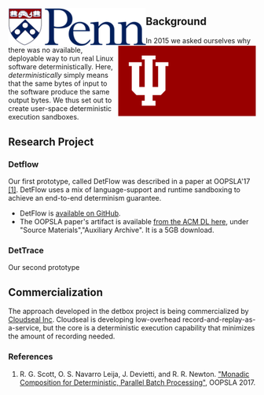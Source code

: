 
<img align="left" width="280" src="images/upenn_logo.png">  <img align="right" width="280" src="images/iu_logo.png">


## Background

In 2015 we asked ourselves why there was no available, deployable way
to run real Linux software deterministically.  Here,
*deterministically* simply means that the same bytes of input to the
software produce the same output bytes. We thus set out to create
user-space deterministic execution sandboxes.

## Research Project

### Detflow

Our first prototype, called DetFlow was described in a paper at
OOPSLA'17 [[1]](#oopsla).  DetFlow uses a mix of language-support and
runtime sandboxing to achieve an end-to-end determinism guarantee.

 * DetFlow is [available on GitHub](https://github.com/iu-parfunc/detflow/).
 * The OOPSLA paper's artifact is available [from the ACM DL here](https://dl.acm.org/citation.cfm?doid=3152284.3133897), under "Source Materials","Auxiliary Archive". It is a 5GB download.

### DetTrace

Our second prototype


## Commercialization

The approach developed in the detbox project is being commercialized
by [Cloudseal Inc](https://cloudseal.io).  Cloudseal is developing
low-overhead record-and-replay-as-a-service, but the core is a
deterministic execution capability that minimizes the amount of
recording needed.

### References

<a name="oopsla"></a>
 1. R. G. Scott, O. S. Navarro Leija, J. Devietti, and R. R. Newton. ["Monadic Composition for Deterministic, Parallel Batch Processing"](https://2017.splashcon.org/event/splash-2017-oopsla-detflow-a-monad-for-deterministic-parallel-shell-scripting), OOPSLA 2017.


<a name="chapter-1"></a>
